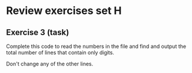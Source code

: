 # Review exercises set H
## Exercise 3 (task)
  
Complete this code to read the numbers in the file and find and output the total number of lines that contain only digits.

Don't change any of the other lines.
